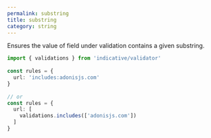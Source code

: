 ```yaml
---
permalink: substring
title: substring
category: string
---
```


Ensures the value of field under validation contains a given substring.
 
```ts
import { validations } from 'indicative/validator'
 
const rules = {
  url: 'includes:adonisjs.com'
}
 
// or
const rules = {
  url: [
    validations.includes(['adonisjs.com'])
  ]
}
```